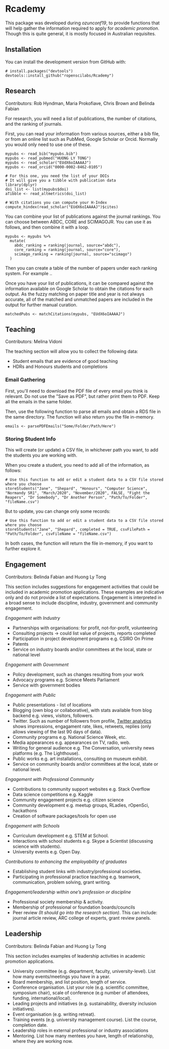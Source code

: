 # Rcademy

This package was developed during _ozunconf19_, to provide functions that will help gather the information required to apply for _academic promotion_. Though this is quite general, it is mostly focused in Australian requisites.

## Installation
You can install the development version from GitHub with:

```{r}
# install.packages("devtools")
devtools::install_github("ropenscilabs/Rcademy")
```

## Research

Contributors: Rob Hyndman, Maria Prokofiave, Chris Brown and Belinda Fabian

For research, you will need a list of publications, the number of citations, and the ranking of journals. 

First, you can read your information from various sources, either a bib file, or from an online list such as PubMed, Google Scholar or Orcid. Normally you would only need to use one of these.

```{r}
mypubs <- read_bib("mypubs.bib")
mypubs <- read_pubmed("HUONG LY TONG")
mypubs <- read_scholar("EUdX6oIAAAAJ")
mypubs <- read_orcid("0000-0002-8462-0105")

# For this one, you need the list of your DOIs
# It will give you a tibble with publication data
library(dplyr)
doi_list <- list(mypubs$doi)
aTibble <- read_altmetrics(doi_list)

# With citations you can compute your H-Index
compute_hindex(read_scholar("EUdX6oIAAAAJ")$cites)
```

You can combine your list of publications against the journal rankings. You can choose between ABDC, CORE and SCIMAGOJR. You can use it as follows, and then combine it with a loop.

```{r}
mypubs <- mypubs %>%
  mutate(
    abdc_ranking = ranking(journal, source="abdc"),
    core_ranking = ranking(journal, source="core"),
    scimago_ranking = ranking(journal, source="scimago")
  )
```

Then you can create a table of the number of papers under each ranking system. For example ..


Once you have your list of publications, it can be compared against the information available on Google Scholar to obtain the citations for each output. As the fuzzy matching on paper title and year is not always accurate, all of the matched and unmatched papers are included in the output for further manual curation. 

```{r}
matchedPubs <- matchCitations(mypubs, "EUdX6oIAAAAJ")
```


## Teaching

Contributors: Melina Vidoni

The teaching section will allow you to collect the following data:

- Student emails that are evidence of good teaching
- HDRs and Honours students and completions

### Email Gathering
First, you'll need to download the PDF file of every email you think is relevant. Do not use the "Save as PDF", but rather print them to PDF. Keep all the emails in the same folder.

Then, use the following function to parse all emails and obtain a RDS file in the same directory. The function will also return you the file in-memory.

```{r eval=FALSE, include=FALSE}
emails <- parsePDFEmails("Some/Folder/Path/Here")
```


### Storing Student Info

This will create (or update) a CSV file, in whichever path you want, to add the students you are working with.

When you create a student, you need to add all of the information, as follows:

```{r eval=FALSE, include=FALSE}
# Use this function to add or edit a student data to a CSV file stored where you choose
storeStudents("Jane", "Shepard", "Honours", "Computer Science", "Normandy SR1", "March/2020", "November/2020", FALSE, "Fight the Reapers", "Dr Somebody", "Dr Another Person", "Path/To/Folder", "fileName.csv")

```

But to update, you can change only some records:

```{r eval=FALSE, include=FALSE}
# Use this function to add or edit a student data to a CSV file stored where you choose
storeStudents("Jane", "Shepard", completed = TRUE, csvFilePath =  "Path/To/Folder", csvFileName = "fileName.csv")

```

In both cases, the function will return the file in-memory, if you want to further explore it.



## Engagement

Contributors: Belinda Fabian and Huong Ly Tong

This section includes suggestions for engagement activities that could be included in academic promotion applications. These examples are indicative only and do not provide a list of expectations. Engagement is interpreted in a broad sense to include discipline, industry, government and community engagement.

*Engagement with Industry*

- Partnerships with organisations: for profit, not-for-profit, volunteering
- Consulting projects -> could list value of projects, reports completed
- Participation in project development programs e.g. CSIRO On Prime
- Patents
- Service on industry boards and/or committees at the local, state or national level

*Engagement with Government*

- Policy development, such as changes resulting from your work
- Advocacy programs e.g. Science Meets Parliament
- Service with government bodies

*Engagement with Public*

- Public presentations - list of locations
- Blogging (own blog or collaborative), with stats available from blog backend e.g. views, visitors, followers.
- Twitter. Such as number of followers from profile, [Twitter analytics](https://analytics.twitter.com)  shows impressions, engagament rate, likes, retweets, replies (only allows viewing of the last 90 days of data).
- Community programs e.g. National Science Week, etc.
- Media appearances e.g. appearances on TV, radio, web.
- Writing for general audience e.g. The Conversation, university news platforms (e.g. The Lighthouse).
- Public works e.g. art installations, consulting on museum exhibit.
- Service on community boards and/or committees at the local, state or national level.

*Engagement with Professional Community*

- Contributions to community support websites e.g. Stack Overflow
- Data science competitions e.g. Kaggle
- Community engagement projects e.g. citizen science
- Community development e.g. meetup groups, RLadies, rOpenSci, hackathons
- Creation of software packages/tools for open use

*Engagement with Schools*

- Curriculum development e.g. STEM at School.
- Interactions with school students e.g. Skype a Scientist (discussing science with students).
- University events e.g. Open Day.

*Contributions to enhancing the employability of graduates*

- Establishing student links with industry/professional societies.
- Participating in professional practice teaching e.g. teamwork, communication, problem solving, grant writing.

*Engagement/leadership within one’s profession or discipline*

- Professional society membership & activity.
- Membership of professional or foundation boards/councils
- Peer review _(It should go into the research section)_. This can include: journal article review, ARC college of experts, grant review panels.

## Leadership

Contributors: Belinda Fabian and Huong Ly Tong

This section includes examples of leadership activities in academic promotion applications.

- University committee (e.g. department, faculty, university-level). List how many events/meetings you have in a year.
- Board membership, and list position, length of service.
- Conference organisation. List your role (e.g. scientific committee, symposium chair), scale of conference (e.g number of attendees, funding, international/local).
- Leading projects and initiatives (e.g. sustainability, diversity inclusion initiatives).
- Event organisation (e.g. writing retreat).
- Training events (e.g. university management course). List the course, completion date.
- Leadership roles in external professional or industry associations
- Mentoring. List how many mentees you have, length of relationship, where they are working now.


